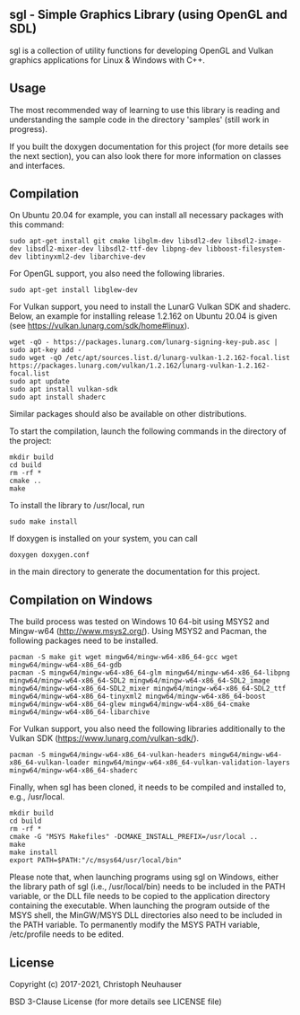 ## sgl - Simple Graphics Library (using OpenGL and SDL)

sgl is a collection of utility functions for developing OpenGL and Vulkan graphics applications for Linux & Windows with C++.

## Usage

The most recommended way of learning to use this library is reading and understanding the sample code in the directory 'samples' (still work in progress).

If you built the doxygen documentation for this project (for more details see the next section), you can also look there for more information on classes and interfaces.


## Compilation

On Ubuntu 20.04 for example, you can install all necessary packages with this command:

```
sudo apt-get install git cmake libglm-dev libsdl2-dev libsdl2-image-dev libsdl2-mixer-dev libsdl2-ttf-dev libpng-dev libboost-filesystem-dev libtinyxml2-dev libarchive-dev
```

For OpenGL support, you also need the following libraries.

```
sudo apt-get install libglew-dev
```

For Vulkan support, you need to install the LunarG Vulkan SDK and shaderc. Below, an example for installing release 1.2.162 on Ubuntu 20.04 is given (see https://vulkan.lunarg.com/sdk/home#linux).

```
wget -qO - https://packages.lunarg.com/lunarg-signing-key-pub.asc | sudo apt-key add -
sudo wget -qO /etc/apt/sources.list.d/lunarg-vulkan-1.2.162-focal.list https://packages.lunarg.com/vulkan/1.2.162/lunarg-vulkan-1.2.162-focal.list
sudo apt update
sudo apt install vulkan-sdk
sudo apt install shaderc
```

Similar packages should also be available on other distributions.

To start the compilation, launch the following commands in the directory of the project:

```
mkdir build
cd build
rm -rf *
cmake ..
make
```

To install the library to /usr/local, run 

```
sudo make install
```

If doxygen is installed on your system, you can call

```
doxygen doxygen.conf
```

in the main directory to generate the documentation for this project.


## Compilation on Windows

The build process was tested on Windows 10 64-bit using MSYS2 and Mingw-w64 (http://www.msys2.org/). Using MSYS2 and Pacman, the following packages need to be installed.

```
pacman -S make git wget mingw64/mingw-w64-x86_64-gcc wget mingw64/mingw-w64-x86_64-gdb
pacman -S mingw64/mingw-w64-x86_64-glm mingw64/mingw-w64-x86_64-libpng mingw64/mingw-w64-x86_64-SDL2 mingw64/mingw-w64-x86_64-SDL2_image mingw64/mingw-w64-x86_64-SDL2_mixer mingw64/mingw-w64-x86_64-SDL2_ttf mingw64/mingw-w64-x86_64-tinyxml2 mingw64/mingw-w64-x86_64-boost mingw64/mingw-w64-x86_64-glew mingw64/mingw-w64-x86_64-cmake mingw64/mingw-w64-x86_64-libarchive
```

For Vulkan support, you also need the following libraries additionally to the Vulkan SDK (https://www.lunarg.com/vulkan-sdk/).

```
pacman -S mingw64/mingw-w64-x86_64-vulkan-headers mingw64/mingw-w64-x86_64-vulkan-loader mingw64/mingw-w64-x86_64-vulkan-validation-layers mingw64/mingw-w64-x86_64-shaderc
```

Finally, when sgl has been cloned, it needs to be compiled and installed to, e.g., /usr/local.

```
mkdir build
cd build
rm -rf *
cmake -G "MSYS Makefiles" -DCMAKE_INSTALL_PREFIX=/usr/local ..
make
make install
export PATH=$PATH:"/c/msys64/usr/local/bin"
```

Please note that, when launching programs using sgl on Windows, either the library path of sgl 
(i.e., /usr/local/bin) needs to be included in the PATH variable, or the DLL file needs to be 
copied to the application directory containing the executable. When launching the program 
outside of the MSYS shell, the MinGW/MSYS DLL directories also need to be included in the PATH 
variable. To permanently modify the MSYS PATH variable, /etc/profile needs to be edited.


## License

Copyright (c) 2017-2021, Christoph Neuhauser

BSD 3-Clause License (for more details see LICENSE file)

